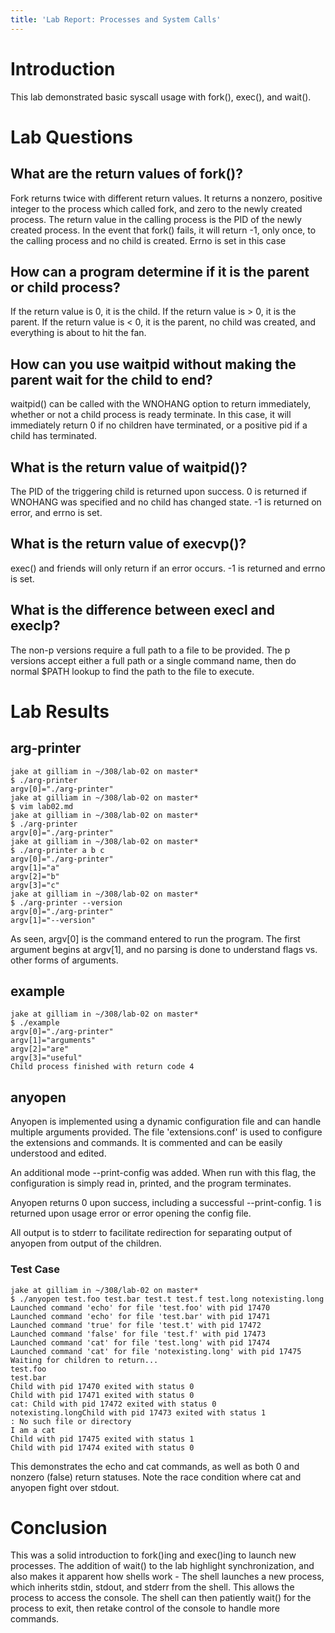 ```yaml
---
title: 'Lab Report: Processes and System Calls'
---
```


# Introduction

This lab demonstrated basic syscall usage with fork(), exec(), and wait().

# Lab Questions

## What are the return values of fork()?

Fork returns twice with different return values. It returns a nonzero, positive
integer to the process which called fork, and zero to the newly created process.
The return value in the calling process is the PID of the newly created process. In
the event that fork() fails, it will return -1, only once, to the calling process
and no child is created. Errno is set in this case

## How can a program determine if it is the parent or child process?

If the return value is 0, it is the child. If the return value is > 0, it
is the parent. If the return value is < 0, it is the parent, no child was
created, and everything is about to hit the fan.

## How can you use waitpid without making the parent wait for the child to end?

waitpid() can be called with the WNOHANG option to return immediately, whether or not
a child process is ready terminate. In this case, it will immediately return
0 if no children have terminated, or a positive pid if a child has terminated.

## What is the return value of waitpid()?

The PID of the triggering child is returned upon success. 0 is returned if WNOHANG
was specified and no child has changed state. -1 is returned on error, and errno is
set.

## What is the return value of execvp()?

exec() and friends will only return if an error occurs. -1 is returned and errno
is set.

## What is the difference between execl and execlp?

The non-p versions require a full path to a file to be provided. The p versions
accept either a full path or a single command name, then do normal $PATH lookup
to find the path to the file to execute.

# Lab Results

## arg-printer
~~~
jake at gilliam in ~/308/lab-02 on master*
$ ./arg-printer
argv[0]="./arg-printer"
jake at gilliam in ~/308/lab-02 on master*
$ vim lab02.md
jake at gilliam in ~/308/lab-02 on master*
$ ./arg-printer
argv[0]="./arg-printer"
jake at gilliam in ~/308/lab-02 on master*
$ ./arg-printer a b c
argv[0]="./arg-printer"
argv[1]="a"
argv[2]="b"
argv[3]="c"
jake at gilliam in ~/308/lab-02 on master*
$ ./arg-printer --version
argv[0]="./arg-printer"
argv[1]="--version"
~~~

As seen, argv[0] is the command entered to run the program. The 
first argument begins at argv[1], and no parsing is done
to understand flags vs. other forms of arguments.

## example
~~~
jake at gilliam in ~/308/lab-02 on master*
$ ./example
argv[0]="./arg-printer"
argv[1]="arguments"
argv[2]="are"
argv[3]="useful"
Child process finished with return code 4
~~~

## anyopen
Anyopen is implemented using a dynamic configuration file and 
can handle multiple arguments provided. The file 'extensions.conf' is
used to configure the extensions and commands. It is commented and can
be easily understood and edited.

An additional mode --print-config was added. When run with this flag,
the configuration is simply read in, printed, and the program terminates.

Anyopen returns 0 upon success, including a successful --print-config. 1 is returned
upon usage error or error opening the config file.

All output is to stderr to facilitate redirection for separating output of
anyopen from output of the children.

### Test Case
~~~
jake at gilliam in ~/308/lab-02 on master*
$ ./anyopen test.foo test.bar test.t test.f test.long notexisting.long
Launched command 'echo' for file 'test.foo' with pid 17470
Launched command 'echo' for file 'test.bar' with pid 17471
Launched command 'true' for file 'test.t' with pid 17472
Launched command 'false' for file 'test.f' with pid 17473
Launched command 'cat' for file 'test.long' with pid 17474
Launched command 'cat' for file 'notexisting.long' with pid 17475
Waiting for children to return...
test.foo
test.bar
Child with pid 17470 exited with status 0
Child with pid 17471 exited with status 0
cat: Child with pid 17472 exited with status 0
notexisting.longChild with pid 17473 exited with status 1
: No such file or directory
I am a cat
Child with pid 17475 exited with status 1
Child with pid 17474 exited with status 0
~~~

This demonstrates the echo and cat commands, as well as both 0 and nonzero (false) return
statuses. Note the race condition where cat and anyopen fight over stdout.

# Conclusion
This was a solid introduction to fork()ing and exec()ing to launch new processes.
The addition of wait() to the lab highlight synchronization, and also makes
it apparent how shells work - The shell launches a new process, which inherits
stdin, stdout, and stderr from the shell. This allows the process to access the
console. The shell can then patiently wait() for the process to exit, then
retake control of the console to handle more commands.
